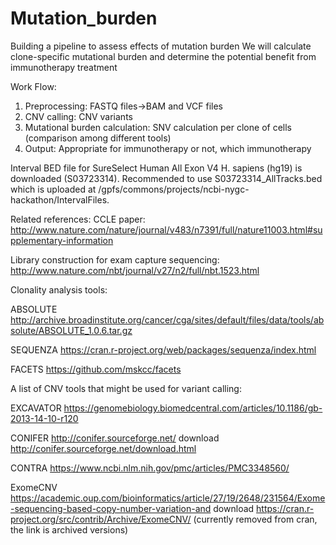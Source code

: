 # Mutation_burden
Building a pipeline to assess effects of mutation burden
We will calculate clone-specific mutational burden and determine the potential benefit from immunotherapy treatment

Work Flow: 
1) Preprocessing: FASTQ files->BAM and VCF files
2) CNV calling: CNV variants 
3) Mutational burden calculation: SNV calculation per clone of cells (comparison among different tools)
4) Output: Appropriate for immunotherapy or not, which immunotherapy


Interval BED file for SureSelect Human All Exon V4 H. sapiens (hg19) is downloaded (S03723314). Recommended to use S03723314_AllTracks.bed which is uploaded at /gpfs/commons/projects/ncbi-nygc-hackathon/IntervalFiles.

Related references:
CCLE paper:
http://www.nature.com/nature/journal/v483/n7391/full/nature11003.html#supplementary-information

Library construction for exam capture sequencing:
http://www.nature.com/nbt/journal/v27/n2/full/nbt.1523.html

Clonality analysis tools:

ABSOLUTE
http://archive.broadinstitute.org/cancer/cga/sites/default/files/data/tools/absolute/ABSOLUTE_1.0.6.tar.gz

SEQUENZA
https://cran.r-project.org/web/packages/sequenza/index.html

FACETS
https://github.com/mskcc/facets

A list of CNV tools that might be used for variant calling:

EXCAVATOR
https://genomebiology.biomedcentral.com/articles/10.1186/gb-2013-14-10-r120

CONIFER
http://conifer.sourceforge.net/
download
http://conifer.sourceforge.net/download.html

CONTRA
https://www.ncbi.nlm.nih.gov/pmc/articles/PMC3348560/

ExomeCNV
https://academic.oup.com/bioinformatics/article/27/19/2648/231564/Exome-sequencing-based-copy-number-variation-and
download
https://cran.r-project.org/src/contrib/Archive/ExomeCNV/ (currently removed from cran, the link is archived versions)

